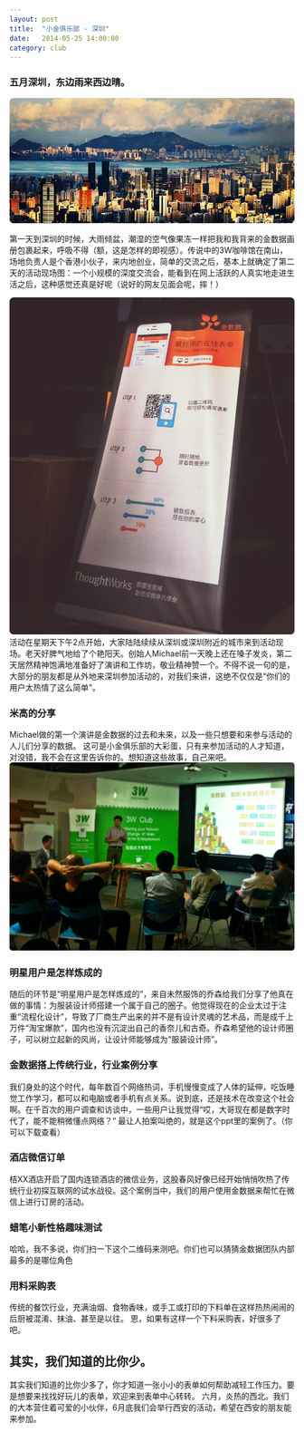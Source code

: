 ```yaml
---
layout: post
title:  "小金俱乐部 - 深圳"
date:   2014-05-25 14:00:00
category: club
---
```


### 五月深圳，东边雨来西边晴。
![Shenzhen](/images/club-shenzhen-1.jpg)

第一天到深圳的时候，大雨倾盆，潮湿的空气像果冻一样把我和我背来的金数据画册包裹起来，呼吸不得（额，这是怎样的即视感）。传说中的3W咖啡馆在南山，场地负责人是个香港小伙子，来内地创业，简单的交流之后，基本上就确定了第二天的活动现场图：一个小规模的深度交流会，能看到在网上活跃的人真实地走进生活之后，这种感觉还真是好呢（说好的网友见面会呢，摔！）

![poster](/images/club-shenzhen-2.png)
活动在星期天下午2点开始，大家陆陆续续从深圳或深圳附近的城市来到活动现场。老天好脾气地给了个艳阳天。创始人Michael前一天晚上还在嗓子发炎，第二天居然精神饱满地准备好了演讲和工作坊，敬业精神赞一个。不得不说一句的是，大部分的朋友都是从外地来深圳参加活动的，对我们来讲，这绝不仅仅是“你们的用户太热情了这么简单”。

### 米高的分享
Michael做的第一个演讲是金数据的过去和未来，以及一些只想要和来参与活动的人儿们分享的数据。
这可是小金俱乐部的大彩蛋，只有来参加活动的人才知道，对没错，我不会在这里告诉你的。想知道这些故事，自己来吧。
![Michael](/images/club-shenzhen-3.png)

### 明星用户是怎样炼成的
随后的环节是“明星用户是怎样炼成的”，来自未然服饰的乔森给我们分享了他真在做的事情：为服装设计师搭建一个属于自己的圈子。他觉得现在的企业太过于注重“流程化设计”，导致了厂商生产出来的并不是有设计灵魂的艺术品，而是成千上万件“淘宝爆款”，国内也没有沉淀出自己的香奈儿和古奇。乔森希望他的设计师圈子，可以树立起新的风尚，让设计师能够成为“服装设计师”。

### 金数据搭上传统行业，行业案例分享
我们身处的这个时代，每年数百个网络热词，手机慢慢变成了人体的延伸，吃饭睡觉工作学习，都可以和电脑或者手机有点关系。说到底，还是技术在改变这个社会啊。在千百次的用户调查和访谈中，一些用户让我觉得“哎，大哥现在都是数字时代了，能不能稍微懂点网络？” 最让人拍案叫绝的，就是这个ppt里的案例了。（你可以下载查看）

### 酒店微信订单
桔XX酒店开启了国内连锁酒店的微信业务，这股春风好像已经开始悄悄吹热了传统行业初探互联网的试水战役。这个案例当中，我们的用户使用金数据来帮忙在微信上进行订房的活动。

### 蜡笔小新性格趣味测试
哈哈，我不多说，你们扫一下这个二维码来测吧。你们也可以猜猜金数据团队内部最多的是哪位角色

### 用料采购表
传统的餐饮行业，充满油烟、食物香味，或手工或打印的下料单在这样热热闹闹的后厨被混淆、抹油、甚至是以往。
恩，如果有这样一个下料采购表，好很多了吧。


## 其实，我们知道的比你少。
其实我们知道的比你少多了，你才知道一张小小的表单如何帮助减轻工作压力。要是想要来找找好玩儿的表单，欢迎来到表单中心转转。
六月，炎热的西北。我们的大本营住着可爱的小伙伴，6月底我们会举行西安的活动，希望在西安的朋友能来参加。
